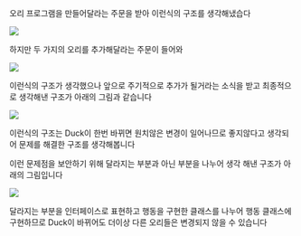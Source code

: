 오리 프로그램을 만들어달라는 주문을 받아 이런식의 구조를 생각해냈습다

<img src="https://user-images.githubusercontent.com/54605549/120076313-e361a780-c0df-11eb-91b2-a0272e1e402e.jpg">

하지만 두 가지의 오리를 추가해달라는 주문이 들어와

<img src="https://user-images.githubusercontent.com/54605549/120076314-e3fa3e00-c0df-11eb-9624-fe44985b460c.jpg">

이런식의 구조가 생각했으나 앞으로 주기적으로 추가가 될거라는 소식을 받고 최종적으로 생각해낸 구조가 아래의 그림과 같습니다

<img src="https://user-images.githubusercontent.com/54605549/120076312-e2c91100-c0df-11eb-9cea-731a985e92a6.png">

이런식의 구조는 Duck이 한번 바뀌면 원치않은 변경이 일어나므로 좋지않다고 생각되어 문제를 해결한 구조를 생각해봅니다

이런 문제점을 보안하기 위해 달라지는 부분과 아닌 부분을 나누어 생각 해낸 구조가 아래의 그림입니다

<img src="https://user-images.githubusercontent.com/54605549/120076315-e3fa3e00-c0df-11eb-898c-c215d98eff57.jpg">

달라지는 부분을 인터페이스로 표현하고 행동을 구현한 클래스를 나누어 행동 클래스에 구현하므로 Duck이 바뀌어도 더이상 다른 오리들은 변경되지 않을 수 있습니다
